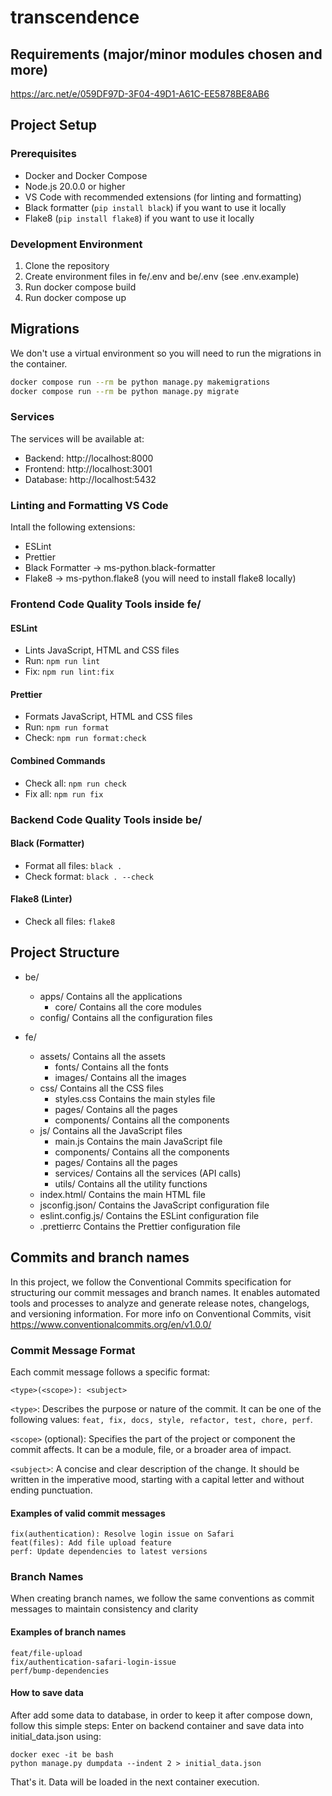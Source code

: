 # transcendence

## Requirements (major/minor modules chosen and more)
https://arc.net/e/059DF97D-3F04-49D1-A61C-EE5878BE8AB6

## Project Setup

### Prerequisites
- Docker and Docker Compose
- Node.js 20.0.0 or higher
- VS Code with recommended extensions (for linting and formatting)
- Black formatter (`pip install black`) if you want to use it locally
- Flake8 (`pip install flake8`) if you want to use it locally

### Development Environment
1. Clone the repository
2. Create environment files in fe/.env and be/.env (see .env.example)
3. Run docker compose build
4. Run docker compose up

## Migrations
We don't use a virtual environment so you will need to run the migrations in the container.

```bash
docker compose run --rm be python manage.py makemigrations
docker compose run --rm be python manage.py migrate
```


### Services
The services will be available at:
- Backend: http://localhost:8000
- Frontend: http://localhost:3001
- Database: http://localhost:5432

### Linting and Formatting VS Code
Intall the following extensions:
- ESLint
- Prettier
- Black Formatter -> ms-python.black-formatter
- Flake8 -> ms-python.flake8 (you will need to install flake8 locally)

### Frontend Code Quality Tools inside fe/
#### ESLint
- Lints JavaScript, HTML and CSS files
- Run: `npm run lint`
- Fix: `npm run lint:fix`

#### Prettier
- Formats JavaScript, HTML and CSS files
- Run: `npm run format`
- Check: `npm run format:check`

#### Combined Commands
- Check all: `npm run check`
- Fix all: `npm run fix`

### Backend Code Quality Tools inside be/
#### Black (Formatter)
- Format all files: `black .`
- Check format: `black . --check`

#### Flake8 (Linter)
- Check all files: `flake8`

## Project Structure

- be/
  - apps/ Contains all the applications
    - core/ Contains all the core modules
  - config/ Contains all the configuration files

- fe/
  - assets/ Contains all the assets
    - fonts/ Contains all the fonts
    - images/ Contains all the images
  - css/ Contains all the CSS files
    - styles.css Contains the main styles file
    - pages/ Contains all the pages
    - components/ Contains all the components
  - js/ Contains all the JavaScript files
    - main.js Contains the main JavaScript file
    - components/ Contains all the components
    - pages/ Contains all the pages
    - services/ Contains all the services (API calls)
    - utils/ Contains all the utility functions
  - index.html/ Contains the main HTML file
  - jsconfig.json/ Contains the JavaScript configuration file
  - eslint.config.js/ Contains the ESLint configuration file
  - .prettierrc Contains the Prettier configuration file

## Commits and branch names

In this project, we follow the Conventional Commits specification for structuring our commit messages and branch names. It enables automated tools and processes to analyze and generate release notes, changelogs, and versioning information. For more info on Conventional Commits, visit <https://www.conventionalcommits.org/en/v1.0.0/>

### Commit Message Format

Each commit message follows a specific format:

```code
<type>(<scope>): <subject>
```

`<type>`: Describes the purpose or nature of the commit. It can be one of the following values: `feat, fix, docs, style, refactor, test, chore, perf`.

`<scope>` (optional): Specifies the part of the project or component the commit affects. It can be a module, file, or a broader area of impact.

`<subject>`: A concise and clear description of the change. It should be written in the imperative mood, starting with a capital letter and without ending punctuation.

#### Examples of valid commit messages

```code
fix(authentication): Resolve login issue on Safari
feat(files): Add file upload feature
perf: Update dependencies to latest versions
```

### Branch Names

When creating branch names, we follow the same conventions as commit messages to maintain consistency and clarity

#### Examples of branch names

```code
feat/file-upload
fix/authentication-safari-login-issue
perf/bump-dependencies
```

#### How to save data

After add some data to database, in order to keep it after compose down, follow this simple steps:
Enter on backend container and save data into initial_data.json using:
```code
docker exec -it be bash
python manage.py dumpdata --indent 2 > initial_data.json
```
That's it. Data will be loaded in the next container execution.